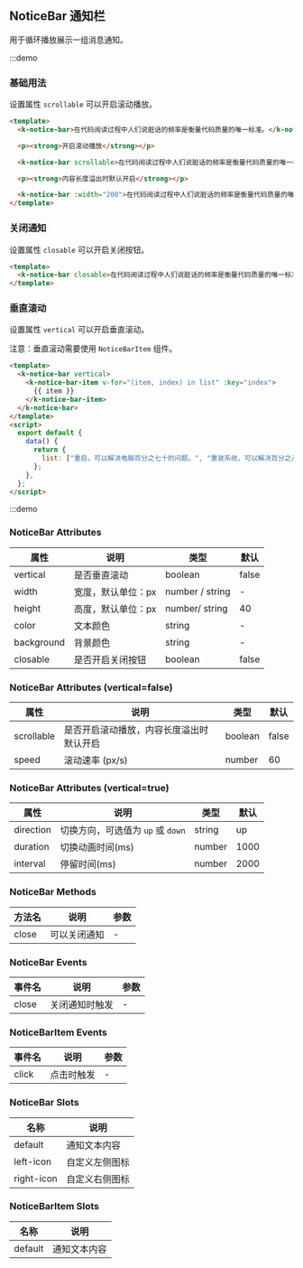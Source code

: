 ## NoticeBar 通知栏

用于循环播放展示一组消息通知。

:::demo

### 基础用法

设置属性 `scrollable` 可以开启滚动播放。

```html
<template>
  <k-notice-bar>在代码阅读过程中人们说脏话的频率是衡量代码质量的唯一标准。</k-notice-bar>

  <p><strong>开启滚动播放</strong></p>

  <k-notice-bar scrollable>在代码阅读过程中人们说脏话的频率是衡量代码质量的唯一标准。</k-notice-bar>

  <p><strong>内容长度溢出时默认开启</strong></p>

  <k-notice-bar :width="200">在代码阅读过程中人们说脏话的频率是衡量代码质量的唯一标准。</k-notice-bar>
</template>
```

### 关闭通知

设置属性 `closable` 可以开启关闭按钮。

```html
<template>
  <k-notice-bar closable>在代码阅读过程中人们说脏话的频率是衡量代码质量的唯一标准。</k-notice-bar>
</template>
```

### 垂直滚动

设置属性 `vertical` 可以开启垂直滚动。

注意：垂直滚动需要使用 `NoticeBarItem` 组件。

```html
<template>
  <k-notice-bar vertical>
    <k-notice-bar-item v-for="(item, index) in list" :key="index">
      {{ item }}
    </k-notice-bar-item>
  </k-notice-bar>
</template>
<script>
  export default {
    data() {
      return {
        list: ["重启，可以解决电脑百分之七十的问题。", "重装系统，可以解决百分之八十的问题。", "换个电脑，可以解决百分之九十的问题。", "解决掉提出bug的人，可以解决百分之一百的问题。"],
      };
    },
  };
</script>
```

:::demo

### NoticeBar Attributes

| 属性       | 说明               | 类型            | 默认  |
| ---------- | ------------------ | --------------- | ----- |
| vertical   | 是否垂直滚动       | boolean         | false |
| width      | 宽度，默认单位：px | number / string | -     |
| height     | 高度，默认单位：px | number/ string  | 40    |
| color      | 文本颜色           | string          | -     |
| background | 背景颜色           | string          | -     |
| closable   | 是否开启关闭按钮   | boolean         | false |

### NoticeBar Attributes (vertical=false)

| 属性       | 说明                                     | 类型    | 默认  |
| ---------- | ---------------------------------------- | ------- | ----- |
| scrollable | 是否开启滚动播放，内容长度溢出时默认开启 | boolean | false |
| speed      | 滚动速率 (px/s)                          | number  | 60    |

### NoticeBar Attributes (vertical=true)

| 属性      | 说明                              | 类型   | 默认 |
| --------- | --------------------------------- | ------ | ---- |
| direction | 切换方向，可选值为 `up` 或 `down` | string | up   |
| duration  | 切换动画时间(ms)                  | number | 1000 |
| interval  | 停留时间(ms)                      | number | 2000 |

### NoticeBar Methods

| 方法名 | 说明         | 参数 |
| ------ | ------------ | ---- |
| close  | 可以关闭通知 | -    |

### NoticeBar Events

| 事件名 | 说明           | 参数 |
| ------ | -------------- | ---- |
| close  | 关闭通知时触发 | -    |

### NoticeBarItem Events

| 事件名 | 说明       | 参数 |
| ------ | ---------- | ---- |
| click  | 点击时触发 | -    |

### NoticeBar Slots

| 名称       | 说明           |
| ---------- | -------------- |
| default    | 通知文本内容   |
| left-icon  | 自定义左侧图标 |
| right-icon | 自定义右侧图标 |

### NoticeBarItem Slots

| 名称    | 说明         |
| ------- | ------------ |
| default | 通知文本内容 |
